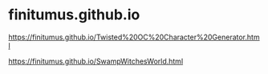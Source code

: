 # finitumus.github.io
https://finitumus.github.io/Twisted%20OC%20Character%20Generator.html

https://finitumus.github.io/SwampWitchesWorld.html
